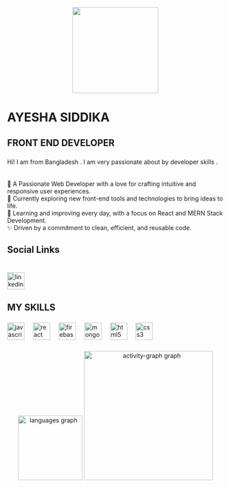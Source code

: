 <div align="center">
  <img height="200" src="https://i.ibb.co.com/C8gyY5v/Navy-Blue-Geometric-Technology-Linked-In-Banner-5.png"  />
</div>

###

<h1 align="left">AYESHA SIDDIKA</h1>

###

<h2 align="left">FRONT END DEVELOPER</h2>

###

<p align="left">Hi! I am from Bangladesh . I am very passionate about by developer skills .<br><br><br>🌟 A Passionate Web Developer with a love for crafting intuitive and responsive user experiences.<br>🔭 Currently exploring new front-end tools and technologies to bring ideas to life.<br>🌱 Learning and improving every day, with a focus on React and MERN Stack Development.<br>✨ Driven by a commitment to clean, efficient, and reusable code.</p>

###

<h2 align="left">Social Links</h2>

###

<br clear="both">

<div align="left">
  <a href="https://www.linkedin.com/in/ayesha-siddika110/" target="_blank">
    <img src="https://img.shields.io/static/v1?message=LinkedIn&logo=linkedin&label=&color=0077B5&logoColor=white&labelColor=&style=for-the-badge" height="40" alt="linkedin logo"  />
  </a>
</div>

###

<h2 align="left">MY SKILLS</h2>

###

<div align="left">
  <img src="https://cdn.jsdelivr.net/gh/devicons/devicon/icons/javascript/javascript-plain.svg" height="40" alt="javascript logo"  />
  <img width="12" />
  <img src="https://cdn.jsdelivr.net/gh/devicons/devicon/icons/react/react-original.svg" height="40" alt="react logo"  />
  <img width="12" />
  <img src="https://cdn.jsdelivr.net/gh/devicons/devicon/icons/firebase/firebase-plain.svg" height="40" alt="firebase logo"  />
  <img width="12" />
  <img src="https://cdn.jsdelivr.net/gh/devicons/devicon/icons/mongodb/mongodb-original.svg" height="40" alt="mongodb logo"  />
  <img width="12" />
  <img src="https://cdn.jsdelivr.net/gh/devicons/devicon/icons/html5/html5-original.svg" height="40" alt="html5 logo"  />
  <img width="12" />
  <img src="https://cdn.jsdelivr.net/gh/devicons/devicon/icons/css3/css3-original.svg" height="40" alt="css3 logo"  />
</div>


###

<div align="center">
  <img src="https://github-readme-stats.vercel.app/api/top-langs?username=ayesha-siddika110&locale=en&hide_title=false&layout=compact&card_width=320&langs_count=5&theme=github_dark&hide_border=false&order=2" height="150" alt="languages graph"  />
  <img src="https://github-readme-activity-graph.vercel.app/graph?username=ayesha-siddika110&radius=16&theme=react&area=true&order=5&point=blue" height="300" alt="activity-graph graph"  />
</div>

###
